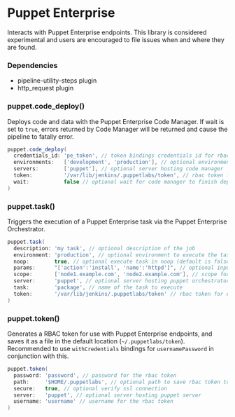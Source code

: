 # Puppet Enterprise

Interacts with Puppet Enterprise endpoints. This library is considered experimental and users are encouraged to file issues when and where they are found.

### Dependencies

- pipeline-utility-steps plugin
- http_request plugin

### puppet.code_deploy()
Deploys code and data with the Puppet Enterprise Code Manager. If wait is set to `true`, errors returned by Code Manager will be returned and cause the pipeline to fatally error.

```groovy
puppet.code_deploy(
  credentials_id: 'pe_token', // token bindings credentials id for rbac token; mutually exclusive with token
  environments:   ['development', 'production'], // optional environments to deploy (default is to deploy all environments)
  servers:        ['puppet'], // optional server hosting code manager
  token:          '/var/lib/jenkins/.puppetlabs/token', // rbac token file location for deploying with code manager; mutually exclusive with credential_id
  wait:           false // optional wait for code manager to finish deployment
)
```

### puppet.task()
Triggers the execution of a Puppet Enterprise task via the Puppet Enterprise Orchestrator.

```groovy
puppet.task(
  description: 'my task', // optional description of the job
  environment: 'production', // optional environment to execute the task on (default is production)
  noop:        true, // optional execute task in noop (default is false)
  params:      "['action':'install', 'name':'httpd']", // optional input parameters (default is empty)
  scope:       ['node1.example.com', 'node2.example.com'], // scope for deployment (if string, will be passed as `node_group` or `application`; if array of strings, will be passed as `nodes` or `query`; internal logic attempts to correctly determine which)
  server:      'puppet', // optional server hosting puppet orchestrator
  task:        'package', // name of the task to execute
  token:       '/var/lib/jenkins/.puppetlabs/token' // rbac token for executing tasks
)
```

### puppet.token()
Generates a RBAC token for use with Puppet Enterprise endpoints, and saves it as a file in the default location (`~/.puppetlabs/token`). Recommended to use `withCredentials` bindings for `usernamePassword` in conjunction with this.

```groovy
puppet.token(
  password: 'password', // password for the rbac token
  path:     '$HOME/.puppetlabs', // optional path to save rbac token to
  secure:   true, // optional verify ssl connection
  server:   'puppet', // optional server hosting puppet server
  username: 'username' // username for the rbac token
)
```
